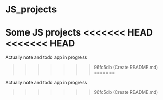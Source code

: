 # JS_projects
Some JS projects 
<<<<<<< HEAD
<<<<<<< HEAD
=======

Actually note and todo app in progress
>>>>>>> 96fc5db (Create README.md)
=======

Actually note and todo app in progress
>>>>>>> 96fc5db (Create README.md)
